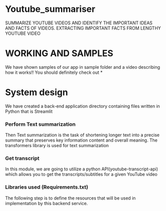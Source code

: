 # Youtube_summariser

SUMMARIZE YOUTUBE VIDEOS AND IDENTIFY THE IMPORTANT IDEAS AND FACTS OF VIDEOS.
EXTRACTING IMPORTANT FACTS FROM LENGTHY YOUTUBE VIDEO

# WORKING AND SAMPLES 
We have shown samples of our app in sample folder and a video describing how it works!!
You should definitely check out *

# System design

We have created a back-end application directory containing files written in Python that is Streamlit
### Perform Text summarization
Then Text summarization is the task of shortening longer text into a precise summary that preserves key information content and overall meaning.  The transformers library is used for text summarization

### Get transcript
In this module, we are going to utilize a python API(youtube-transcript-api) which allows you to get the transcripts/subtitles for a given YouTube video

### Libraries used (Requirements.txt)
The following step is to define the resources that will be used in implementation by this backend service.


